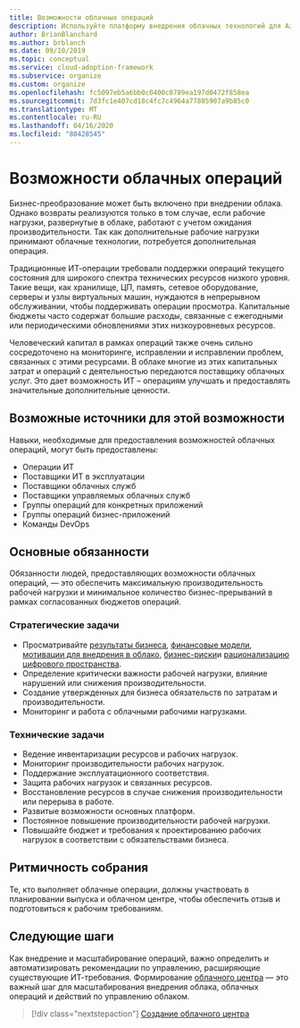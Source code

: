 ```yaml
---
title: Возможности облачных операций
description: Используйте платформу внедрения облачных технологий для Azure, чтобы изучить возможности облачных операций и позволить ИТ более совершенствовать и предоставлять дополнительную ценность.
author: BrianBlanchard
ms.author: brblanch
ms.date: 09/10/2019
ms.topic: conceptual
ms.service: cloud-adoption-framework
ms.subservice: organize
ms.custom: organize
ms.openlocfilehash: fc5097eb5a6bb0c0400c0789ea197d0472f858ea
ms.sourcegitcommit: 7d3fc1e407cd18c4fc7c4964a77885907a9b85c0
ms.translationtype: MT
ms.contentlocale: ru-RU
ms.lasthandoff: 04/16/2020
ms.locfileid: "80428545"
---
```

# <a name="cloud-operation-capabilities"></a>Возможности облачных операций

Бизнес-преобразование может быть включено при внедрении облака. Однако возвраты реализуются только в том случае, если рабочие нагрузки, развернутые в облаке, работают с учетом ожидания производительности. Так как дополнительные рабочие нагрузки принимают облачные технологии, потребуется дополнительная операция.

Традиционные ИТ-операции требовали поддержки операций текущего состояния для широкого спектра технических ресурсов низкого уровня. Такие вещи, как хранилище, ЦП, память, сетевое оборудование, серверы и узлы виртуальных машин, нуждаются в непрерывном обслуживании, чтобы поддерживать операции просмотра. Капитальные бюджеты часто содержат большие расходы, связанные с ежегодными или периодическими обновлениями этих низкоуровневых ресурсов.

 Человеческий капитал в рамках операций также очень сильно сосредоточено на мониторинге, исправлении и исправлении проблем, связанных с этими ресурсами. В облаке многие из этих капитальных затрат и операций с деятельностью передаются поставщику облачных услуг. Это дает возможность ИТ – операциям улучшать и предоставлять значительные дополнительные ценности.

## <a name="possible-sources-for-this-capability"></a>Возможные источники для этой возможности

Навыки, необходимые для предоставления возможностей облачных операций, могут быть предоставлены:

- Операции ИТ
- Поставщики ИТ в эксплуатации
- Поставщики облачных служб
- Поставщики управляемых облачных служб
- Группы операций для конкретных приложений
- Группы операций бизнес-приложений
- Команды DevOps

## <a name="key-responsibilities"></a>Основные обязанности

Обязанности людей, предоставляющих возможности облачных операций, — это обеспечить максимальную производительность рабочей нагрузки и минимальное количество бизнес-прерываний в рамках согласованных бюджетов операций.

### <a name="strategic-tasks"></a>Стратегические задачи

- Просматривайте [результаты бизнеса](../strategy/business-outcomes/index.md), [финансовые модели](../strategy/financial-models.md), [мотивации для внедрения в облако](../strategy/motivations.md), [бизнес-риски](../govern/policy-compliance/risk-tolerance.md)и [рационализацию цифрового пространства](../digital-estate/index.md).
- Определение критически важности рабочей нагрузки, влияние нарушений или снижения производительности.
- Создание утвержденных для бизнеса обязательств по затратам и производительности.
- Мониторинг и работа с облачными рабочими нагрузками.

### <a name="technical-tasks"></a>Технические задачи

- Ведение инвентаризации ресурсов и рабочих нагрузок.
- Мониторинг производительности рабочих нагрузок.
- Поддержание эксплуатационного соответствия.
- Защита рабочих нагрузок и связанных ресурсов.
- Восстановление ресурсов в случае снижения производительности или перерыва в работе.
- Развитые возможности основных платформ.
- Постоянное повышение производительности рабочей нагрузки.
- Повышайте бюджет и требования к проектированию рабочих нагрузок в соответствии с обязательствами бизнеса.

## <a name="meeting-cadence"></a>Ритмичность собрания

Те, кто выполняет облачные операции, должны участвовать в планировании выпуска и облачном центре, чтобы обеспечить отзыв и подготовиться к рабочим требованиям.

## <a name="next-steps"></a>Следующие шаги

Как внедрение и масштабирование операций, важно определить и автоматизировать рекомендации по управлению, расширяющие существующие ИТ-требования. Формирование [облачного центра](./cloud-center-of-excellence.md) — это важный шаг для масштабирования внедрения облака, облачных операций и действий по управлению облаком.

> [!div class="nextstepaction"]
> [Создание облачного центра](./cloud-center-of-excellence.md)
